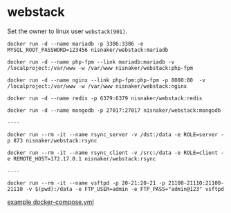 # webstack

Set the owner to linux user `webstack(901)`.

```
docker run -d --name mariadb -p 3306:3306 -e MYSQL_ROOT_PASSWORD=123456 nisnaker/webstack:mariadb 

docker run -d --name php-fpm --link mariadb:mariadb -v /localproject:/var/www -w /var/www nisnaker/webstack:php-fpm

docker run -d --name nginx --link php-fpm:php-fpm -p 8080:80  -v /localproject:/var/www -w /var/www nisnaker/webstack:nginx

docker run -d --name redis -p 6379:6379 nisnaker/webstack:redis

docker run -d --name mongodb -p 27017:27017 nisnaker/webstack:mongodb

----

docker run --rm -it --name rsync_server -v /dst:/data -e ROLE=server -p 873 nisnaker/webstack:rsync

docker run --rm -it --name rsync_client -v /src:/data -e ROLE=client -e REMOTE_HOST=172.17.0.1 nisnaker/webstack:rsync

----

docker run --rm -it --name vsftpd -p 20-21:20-21 -p 21100-21110:21100-21110 -v $(pwd):/data -e FTP_USER=admin -e FTP_PASS="admin@123" vsftpd

```

[example docker-compose.yml](https://github.com/nisnaker/webstack/blob/master/docker/docker-compose.yml)